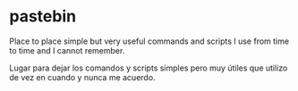 # pastebin
Place to place simple but very useful commands and scripts I use from time to time and I cannot remember.

Lugar para dejar los comandos y scripts simples pero muy útiles que utilizo de vez en cuando y nunca me acuerdo.

